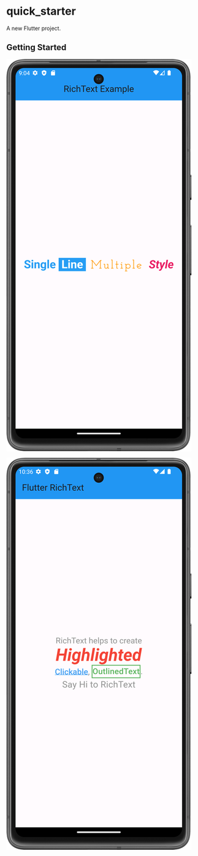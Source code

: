 # quick_starter

A new Flutter project.

## Getting Started


![CHESSE!](Snaps/Screenshot_20240117_210444.png)


![CHESSE!](Snaps/Screenshot_20240117_103631.png)
